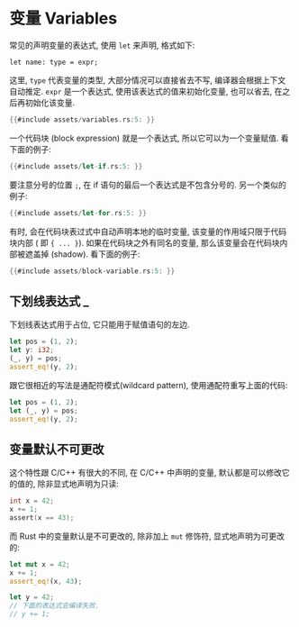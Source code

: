 # 变量 Variables

常见的声明变量的表达式, 使用 `let` 来声明, 格式如下:

```rust, ignore
let name: type = expr;
```

这里, `type` 代表变量的类型, 大部分情况可以直接省去不写, 编译器会根据上下文自动推定.
`expr` 是一个表达式, 使用该表达式的值来初始化变量, 也可以省去, 在之后再初始化该变量.

```rust
{{#include assets/variables.rs:5: }}
```

一个代码块 (block expression) 就是一个表达式, 所以它可以为一个变量赋值. 看下面的例子:

```rust
{{#include assets/let-if.rs:5: }}
```

要注意分号的位置 `;`, 在 if 语句的最后一个表达式是不包含分号的. 另一个类似的例子:

```rust
{{#include assets/let-for.rs:5: }}
```

有时, 会在代码块表过式中自动声明本地的临时变量, 该变量的作用域只限于代码块内部 ( 即 `{ ... }`).
如果在代码块之外有同名的变量, 那么该变量会在代码块内部被遮盖掉 (shadow). 看下面的例子:

```rust
{{#include assets/block-variable.rs:5: }}
```

## 下划线表达式 _

下划线表达式用于占位, 它只能用于赋值语句的左边.

```rust
let pos = (1, 2);
let y: i32;
(_, y) = pos;
assert_eq!(y, 2);
```

跟它很相近的写法是通配符模式(wildcard pattern), 使用通配符重写上面的代码:

```rust
let pos = (1, 2);
let (_, y) = pos;
assert_eq!(y, 2);
```

## 变量默认不可更改

这个特性跟 C/C++ 有很大的不同, 在 C/C++ 中声明的变量, 默认都是可以修改它的值的, 除非显式地声明为只读:

```C
int x = 42;
x += 1;
assert(x == 43);
```

而 Rust 中的变量默认是不可更改的, 除非加上 `mut` 修饰符, 显式地声明为可更改的:

```rust
let mut x = 42;
x += 1;
assert_eq!(x, 43);

let y = 42;
// 下面的表达式会编译失败.
// y += 1;
```